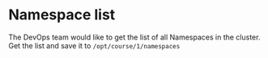 # Namespace list

The DevOps team would like to get the list of all Namespaces in the cluster. Get the list and save it to `/opt/course/1/namespaces`
